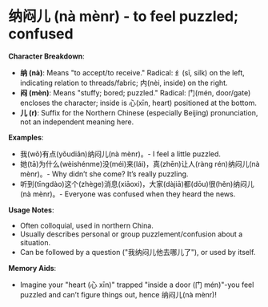 # **纳闷儿 (nà mènr) - to feel puzzled; confused**

**Character Breakdown**:  
- **纳 (nà)**: Means "to accept/to receive." Radical: 纟(sī, silk) on the left, indicating relation to threads/fabric; 内(nèi, inside) on the right.  
- **闷 (mèn)**: Means "stuffy; bored; puzzled." Radical: 门(mén, door/gate) encloses the character; inside is 心(xīn, heart) positioned at the bottom.  
- **儿 (r)**: Suffix for the Northern Chinese (especially Beijing) pronunciation, not an independent meaning here.

**Examples**:  
- 我(wǒ)有点(yǒudiǎn)纳闷儿(nà mènr)。- I feel a little puzzled.  
- 她(tā)为什么(wèishénme)没(méi)来(lái)，真(zhēn)让人(ràng rén)纳闷儿(nà mènr)。- Why didn’t she come? It’s really puzzling.  
- 听到(tīngdào)这个(zhège)消息(xiāoxi)，大家(dàjiā)都(dōu)很(hěn)纳闷儿(nà mènr)。- Everyone was confused when they heard the news.

**Usage Notes**:  
- Often colloquial, used in northern China.  
- Usually describes personal or group puzzlement/confusion about a situation.  
- Can be followed by a question ("我纳闷儿他去哪儿了"), or used by itself.

**Memory Aids**:  
- Imagine your "heart (心 xīn)" trapped "inside a door (门 mén)"-you feel puzzled and can’t figure things out, hence 纳闷儿(nà mènr)!